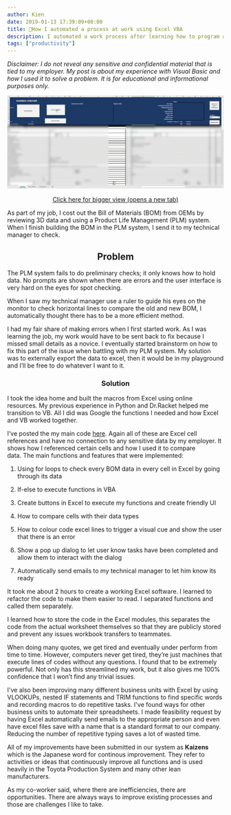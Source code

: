 ```yaml
---
author: Kien
date: 2019-01-13 17:39:09+00:00
title: 🤖How I automated a process at work using Excel VBA
description: I automated a work process after learning how to program and translated it in VB6
tags: ["productivity"]
---
```


_Disclaimer: I do not reveal any sensitive and confidential material that is tied to my employer. My post is about my experience with Visual Basic and how I used it to solve a problem. It is for educational and informational purposes only._

![](./project.gif)

<center><a href="https://www.kiendang.me/9dc8c14cc03c3b14e15a28f452d284c0/project.gif" target="_blank"> Click here for bigger view (opens a new tab)</a></center>

As part of my job, I cost out the Bill of Materials (BOM) from OEMs by reviewing 3D data and using a Product Life Management (PLM) system. When I finish building the BOM in the PLM system, I send it to my technical manager to check.

## <center>Problem</center>

The PLM system fails to do preliminary checks; it only knows how to hold data. No prompts are shown when there are errors and the user interface is very hard on the eyes for spot checking.

When I saw my technical manager use a ruler to guide his eyes on the monitor to check horizontal lines to compare the old and new BOM, I automatically thought there has to be a more efficient method.

I had my fair share of making errors when I first started work. As I was learning the job, my work would have to be sent back to fix because I missed small details as a novice. I eventually started brainstorm on how to fix this part of the issue when battling with my PLM system. My solution was to externally export the data to excel, then it would be in my playground and I’ll be free to do whatever I want to it.

### <center>Solution</center>

I took the idea home and built the macros from Excel using online resources. My previous experience in Python and Dr.Racket helped me transition to VB. All I did was Google the functions I needed and how Excel and VB worked together.

I’ve posted the my main code [here](https://github.com/kxdang/Excel-Macros-Checker). Again all of these are Excel cell references and have no connection to any sensitive data by my employer. It shows how I referenced certain cells and how I used it to compare data. The main functions and features that were implemented:

1. Using for loops to check every BOM data in every cell in Excel by going through its data

2) If-else to execute functions in VBA

3. Create buttons in Excel to execute my functions and create friendly UI

4) How to compare cells with their data types

5. How to colour code excel lines to trigger a visual cue and show the user that there is an error

6) Show a pop up dialog to let user know tasks have been completed and allow them to interact with the dialog

7. Automatically send emails to my technical manager to let him know its ready

It took me about 2 hours to create a working Excel software. I learned to refactor the code to make them easier to read. I separated functions and called them separately.

I learned how to store the code in the Excel modules, this separates the code from the actual worksheet themselves so that they are publicly stored and prevent any issues workbook transfers to teammates.

When doing many quotes, we get tired and eventually under perform from time to time. However, computers never get tired, they’re just machines that execute lines of codes without any questions. I found that to be extremely powerful. Not only has this streamlined my work, but it also gives me 100% confidence that I won’t find any trivial issues.

I've also been improving many different business units with Excel by using VLOOKUPs, nested IF statements and TRIM functions to find specific words and recording macros to do repetitive tasks. I've found ways for other business units to automate their spreadsheets. I made feasibility request by having Excel automatically send emails to the appropriate person and even have excel files save with a name that is a standard format to our company. Reducing the number of repetitive typing saves a lot of wasted time.

All of my improvements have been submitted in our system as **Kaizens** which is the Japanese word for continous improvement. They refer to activities or ideas that continuously improve all functions and is used heavily in the Toyota Production System and many other lean manufacturers.

As my co-worker said, where there are inefficiencies, there are opportunities. There are always ways to improve existing processes and those are challenges I like to take.
